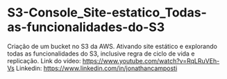 # S3-Console_Site-estatico_Todas-as-funcionalidades-do-S3
Criação de um bucket no S3 da AWS. Ativando site estático e explorando todas as funcionalidades do S3, inclusive regra de ciclo de vida e replicação.
Link do vídeo: https://www.youtube.com/watch?v=RqLRuVEh-Vs
Linkedin: https://www.linkedin.com/in/jonathancamposti
